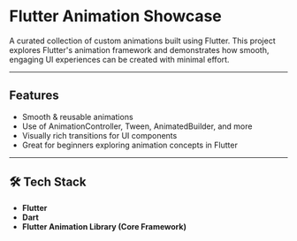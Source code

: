 #  Flutter Animation Showcase

A curated collection of custom animations built using Flutter. This project explores Flutter's animation framework and demonstrates how smooth, engaging UI experiences can be created with minimal effort.

---

##  Features

-  Smooth & reusable animations
-  Use of AnimationController, Tween, AnimatedBuilder, and more
-  Visually rich transitions for UI components
-  Great for beginners exploring animation concepts in Flutter

---

## 🛠 Tech Stack

- **Flutter**
- **Dart**
- **Flutter Animation Library (Core Framework)**

